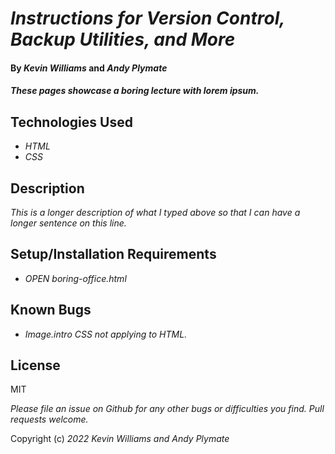 # _Instructions for Version Control, Backup Utilities, and More_

#### By _**Kevin Williams**_ and _**Andy Plymate**_

#### _These pages showcase a boring lecture with lorem ipsum._

## Technologies Used

* _HTML_
* _CSS_

## Description

_This is a longer description of what I typed above so that I can have a longer sentence on this line._

## Setup/Installation Requirements

* _OPEN boring-office.html_

## Known Bugs

* _Image.intro CSS not applying to HTML._

## License
MIT

_Please file an issue on Github for any other bugs or difficulties you find. Pull requests welcome._

Copyright (c) _2022_ _Kevin Williams and Andy Plymate_

